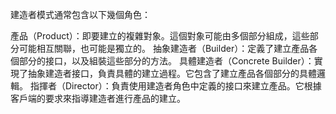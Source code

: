 建造者模式通常包含以下幾個角色：

產品（Product）：即要建立的複雜對象。這個對象可能由多個部分組成，這些部分可能相互關聯，也可能是獨立的。
抽象建造者（Builder）：定義了建立產品各個部分的接口，以及組裝這些部分的方法。
具體建造者（Concrete Builder）：實現了抽象建造者接口，負責具體的建立過程。它包含了建立產品各個部分的具體邏輯。
指揮者（Director）：負責使用建造者角色中定義的接口來建立產品。它根據客戶端的要求來指導建造者進行產品的建立。